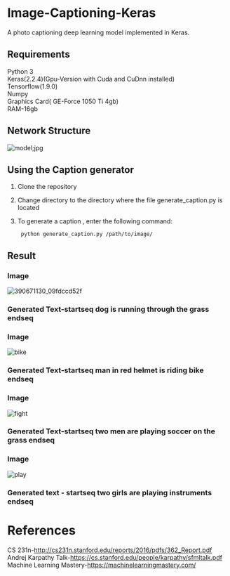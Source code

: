 # Image-Captioning-Keras

A photo captioning deep learning model implemented in Keras.


## Requirements
Python 3</br>
Keras(2.2.4)(Gpu-Version with Cuda and CuDnn installed)</br>
Tensorflow(1.9.0)</br>
Numpy</br>
Graphics Card( GE-Force 1050 Ti 4gb)</br>
RAM-16gb</br>


## Network Structure
![model;jpg](https://user-images.githubusercontent.com/34737471/60752799-77579100-9fe7-11e9-9654-a9cc6a5c1936.png)



## Using the Caption generator
1. Clone the repository
2. Change directory to the directory where the file generate_caption.py is located
3. To generate  a caption , enter the following command:

        python generate_caption.py /path/to/image/

## Result

### Image</br>
   ![390671130_09fdccd52f](https://user-images.githubusercontent.com/34737471/60752034-aa952280-9fdd-11e9-88f5-a795e56e4c6e.jpg)</br>
### Generated Text-startseq dog is running through the grass endseq</br>

### Image</br>
![bike](https://user-images.githubusercontent.com/34737471/60752269-217fea80-9fe1-11e9-9bdf-33f813cfd5b5.jpg)

### Generated Text-startseq man in red helmet is riding bike endseq</br>

### Image</br>
![fight](https://user-images.githubusercontent.com/34737471/60752296-483e2100-9fe1-11e9-846b-627064fc7a2d.jpg)
### Generated Text-startseq two men are playing soccer on the grass endseq</br>

### Image</br>
![play](https://user-images.githubusercontent.com/34737471/60752508-49bd1880-9fe4-11e9-9ea9-225fe6bb6b2d.jpg)
### Generated text - startseq two girls are playing instruments endseq</br>



# References</br>
CS 231n-http://cs231n.stanford.edu/reports/2016/pdfs/362_Report.pdf</br>
Andrej Karpathy Talk-https://cs.stanford.edu/people/karpathy/sfmltalk.pdf</br>
Machine Learning Mastery-https://machinelearningmastery.com/
